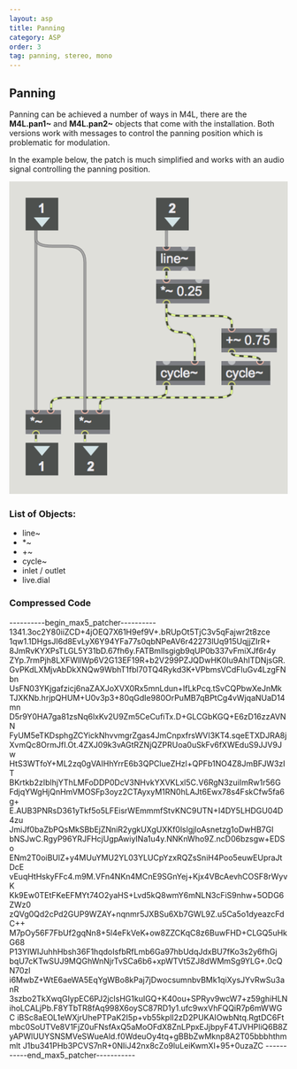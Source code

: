 ```yaml
---
layout: asp
title: Panning
category: ASP
order: 3
tag: panning, stereo, mono
---
```



## Panning

Panning can be achieved a number of ways in M4L, there are the **M4L.pan1~** and **M4L.pan2~** objects that come with the installation. Both versions work with messages to control the panning position which is problematic for modulation.

In the example below, the patch is much simplified and works with an audio signal controlling the panning position.

![MonoPan](images/panMono.png "CAProTools ION")

### List of Objects:
* line~
* *~
* +~
* cycle~
* inlet / outlet
* live.dial


### Compressed Code

----------begin_max5_patcher----------
1341.3oc2Y80iiZCD+4jOEQ7X61H9ef9V+.bRUpOt5TjC3v5qFajwr2t8zce
1qw1.1DHgsJI6d8EvLyX6Y94YFa77s0qbNPeAV6r42273lUq915UqjjZIrR+
8JmRvKYXPsTLGL5Y31bD.67fh6y.FATBmlIsgigb9qUP0b337vFmiXJf6r4y
ZYp.7rmPjh8LXFWIlWp6V2G13EF19R+b2V299PZJQDwHK0Iu9AhITDNjsGR.
GvPKdLXMjvAbDkXNQw9WbhT1fbl70TQ4Rykd3K+VPbmsVCdFluGv4LzgFNbn
UsFN03YKjgafzicj6naZAXJoXVX0Rx5mnLdun+IfLkPcq.tSvCQPbwXeJnMk
TJXKNb.hrjpQHUM+U0v3p3+80qGdIe980OrPuMB7qBPtCg4vWjqaNUaD14mn
D5r9Y0HA7ga81zsNq6lxKv2U9Zm5CeCufiTx.D+GLCGbKGQ+E6zD16zzAVNN
FyUM5eTKDsphgZCYickNhvvmgrZgas4JmCnpxfrsWVI3KT4.sqeETXDJRA8j
XvmQc8OrmJfI.Ot.4ZXJ09k3vAGtRZNjQZPRUoa0uSkFv6fXWEduS9JJV9Jw
HtS3WTfoY+ML2zq0gVAIHhYrrE6b3QPClueZHzl+QPFb1NO4Z8JmBFJW3zIT
BKrtkb2zIblhjYThLMFoDDP0DcV3NHvkYXVKLxl5C.V6RgN3zuiImRw1r56G
FdjqYWgHjQnHmVMOSFp3oyz2CTAyxyM1RN0hLAJt6Ewx78s4FskCfw5fa6g+
E.AUB3PNRsD361yTkf5o5LFEisrWEmmmfStvKNC9UTN+I4DY5LHDGU04D4zu
JmiJf0baZbPQsMkSBbEjZNniR2ygkUXgUXKf0lslgjloAsnetzg1oDwHB7Gl
bNSJwC.RgyP96YRJFHcjUgpAwiyINa1u4y.NNKnWho9Z.ncD06bzsgw+EDSo
ENm2T0oiBUlZ+y4MUuYMU2YL03YLUCpYzxRQZsSniH4Poo5euwEUpraJtDcE
vEuqHtHskyFFc4.m9M.VFn4NKn4MCnE9SGnYej+Kjx4VBcAevhCOSF8rWyvK
Kk9Ew0TEtFKeEFMYt74O2yaHS+Lvd5kQ8wmY6mNLN3cFiS9nhw+5ODG6ZWz0
zQVg0Qd2cPd2GUP9WZAY+nqnmr5JXBSu6Xb7GWL9Z.u5Ca5o1dyeazcFdC++
M7pOy56F7FbUf2gqNn8+5l4eFkVeK+ow8ZZCKqC8z6BuwFHD+CLGQ5uHkG68
P13YIWIJuhhHbsh36F1hqdoIsfbRfLmb6Ga97hbUdqJdxBU7fKo3s2y6fhGj
bqU7cKTwSUJ9MQGhWnNjrTvSCa6b6+xpWTVt5ZJ8dWMmSg9YLG+.0cQN70zl
i6MwbZ+WtE6aeWA5EqYgWBo8kPaj7jDwocsumnbvBMk1qiXysJYvRwSu3anR
3szbo2TkXwqGIypEC6PJ2jclsHG1kuIGQ+K40ou+SPRyv9wcW7+z59ghiHLN
ihoLCALjPb.F8YTbTR8fAq998X6oySC87RD1y1.ufc9wxVhFQQiR7p6mWWGC
iBSc8aEOL1eWXjrUhePTPaK2I5p+vb55kplI2zD2PUKAIOwbNtq.RgtDC6Ft
mbc0SoUTVe8V1FjZ0uFNsfAxQ5aMoOFdX8ZnLPpxEJjbpyF4TJVHPliQ6B8Z
yAPWlUUYSNSMVeSWueAld.f0WdeuOy4tq+gBBbZwMknp8A2T05bbbhthmmlt
J1bu341PHb3PCVS7nR+0NIiJ42nx8cZo9luLeiKwmXl+95+0uzaZC
-----------end_max5_patcher-----------
